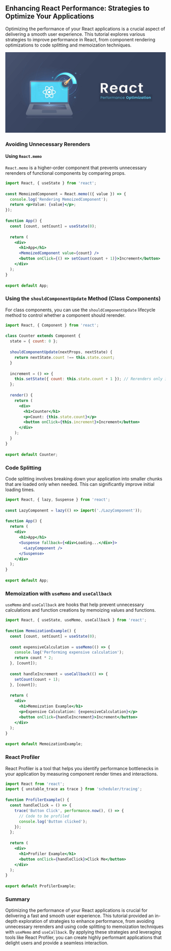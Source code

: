 ## Enhancing React Performance: Strategies to Optimize Your Applications

Optimizing the performance of your React applications is a crucial aspect of delivering a smooth user experience. This tutorial explores various strategies to improve performance in React, from component rendering optimizations to code splitting and memoization techniques.


![](../Assets/React/React-Performance-Optimization.jpg)

### Avoiding Unnecessary Rerenders

#### Using `React.memo`

`React.memo` is a higher-order component that prevents unnecessary rerenders of functional components by comparing props.

```jsx
import React, { useState } from 'react';

const MemoizedComponent = React.memo(({ value }) => {
  console.log('Rendering MemoizedComponent');
  return <p>Value: {value}</p>;
});

function App() {
  const [count, setCount] = useState(0);

  return (
    <div>
      <h1>App</h1>
      <MemoizedComponent value={count} />
      <button onClick={() => setCount(count + 1)}>Increment</button>
    </div>
  );
}

export default App;
```

### Using the `shouldComponentUpdate` Method (Class Components)

For class components, you can use the `shouldComponentUpdate` lifecycle method to control whether a component should rerender.

```jsx
import React, { Component } from 'react';

class Counter extends Component {
  state = { count: 0 };

  shouldComponentUpdate(nextProps, nextState) {
    return nextState.count !== this.state.count;
  }

  increment = () => {
    this.setState({ count: this.state.count + 1 }); // Rerenders only if count changes
  };

  render() {
    return (
      <div>
        <h1>Counter</h1>
        <p>Count: {this.state.count}</p>
        <button onClick={this.increment}>Increment</button>
      </div>
    );
  }
}

export default Counter;
```

### Code Splitting

Code splitting involves breaking down your application into smaller chunks that are loaded only when needed. This can significantly improve initial loading times.

```jsx
import React, { lazy, Suspense } from 'react';

const LazyComponent = lazy(() => import('./LazyComponent'));

function App() {
  return (
    <div>
      <h1>App</h1>
      <Suspense fallback={<div>Loading...</div>}>
        <LazyComponent />
      </Suspense>
    </div>
  );
}

export default App;
```

### Memoization with `useMemo` and `useCallback`

`useMemo` and `useCallback` are hooks that help prevent unnecessary calculations and function creations by memoizing values and functions.

```jsx
import React, { useState, useMemo, useCallback } from 'react';

function MemoizationExample() {
  const [count, setCount] = useState(0);

  const expensiveCalculation = useMemo(() => {
    console.log('Performing expensive calculation');
    return count * 2;
  }, [count]);

  const handleIncrement = useCallback(() => {
    setCount(count + 1);
  }, [count]);

  return (
    <div>
      <h1>Memoization Example</h1>
      <p>Expensive Calculation: {expensiveCalculation}</p>
      <button onClick={handleIncrement}>Increment</button>
    </div>
  );
}

export default MemoizationExample;
```

### React Profiler

React Profiler is a tool that helps you identify performance bottlenecks in your application by measuring component render times and interactions.

```jsx
import React from 'react';
import { unstable_trace as trace } from 'scheduler/tracing';

function ProfilerExample() {
  const handleClick = () => {
    trace('Button Click', performance.now(), () => {
      // Code to be profiled
      console.log('Button clicked');
    });
  };

  return (
    <div>
      <h1>Profiler Example</h1>
      <button onClick={handleClick}>Click Me</button>
    </div>
  );
}

export default ProfilerExample;
```

### Summary

Optimizing the performance of your React applications is crucial for delivering a fast and smooth user experience. This tutorial provided an in-depth exploration of strategies to enhance performance, from avoiding unnecessary rerenders and using code splitting to memoization techniques with `useMemo` and `useCallback`. By applying these strategies and leveraging tools like React Profiler, you can create highly performant applications that delight users and provide a seamless interaction.